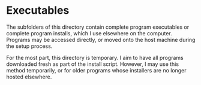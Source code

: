 # Executables
The subfolders of this directory contain complete program executables or
complete program installs, which I use elsewhere on the computer. Programs may
be accessed directly, or moved onto the host machine during the setup process.

For the most part, this directory is temporary. I aim to have all programs
downloaded fresh as part of the install script. However, I may use this method
temporarily, or for older programs whose installers are no longer hosted
elsewhere. 
